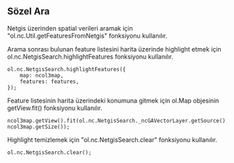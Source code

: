 

## Sözel Ara

Netgis üzerinden spatial verileri aramak için "ol.nc.Util.getFeaturesFromNetgis" fonksiyonu kullanılır.

Arama sonrası bulunan feature listesini harita üzerinde highlight etmek için ol.nc.NetgisSearch.highlightFeatures fonksiyonu kullanılır.

    ol.nc.NetgisSearch.highlightFeatures({
        map: ncol3map,
        features: features,
    });


Feature listesinin harita üzerindeki konumuna gitmek için ol.Map objesinin getView.fit() fonksiyonu kullanılır.

    ncol3map.getView().fit(ol.nc.NetgisSearch._ncGAVectorLayer.getSource().getExtent(), ncol3map.getSize());


Highlight temizlemek için "ol.nc.NetgisSearch.clear" fonksiyonu kullanılır.

    ol.nc.NetgisSearch.clear();